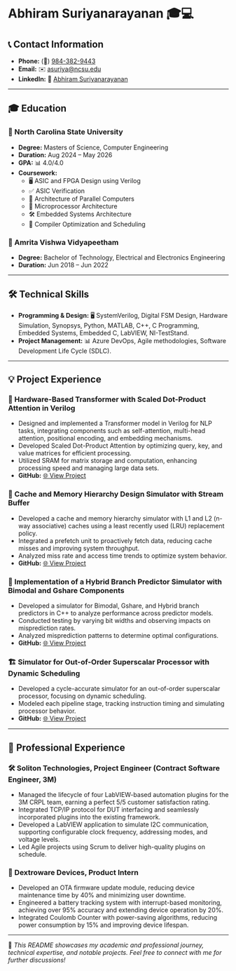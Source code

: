 # Abhiram Suriyanarayanan 🎓💻

## 📞 Contact Information
- **Phone:** (📱) [984-382-9443](tel:9843829443)  
- **Email:** ✉️ [asuriya@ncsu.edu](mailto:asuriya@ncsu.edu)  
- **LinkedIn:** 🔗 [Abhiram Suriyanarayanan](https://www.linkedin.com/in/abhiram-suriyanarayanan-844b1a19b)  

---

## 🎓 Education

### 🌟 North Carolina State University
- **Degree:** Masters of Science, Computer Engineering  
- **Duration:** Aug 2024 – May 2026  
- **GPA:** 📊 4.0/4.0  
- **Coursework:**  
  - 🖥️ ASIC and FPGA Design using Verilog  
  - ✅ ASIC Verification  
  - 🚀 Architecture of Parallel Computers  
  - 🧠 Microprocessor Architecture  
  - 🛠️ Embedded Systems Architecture  
  - 📘 Compiler Optimization and Scheduling  

### 🏅 Amrita Vishwa Vidyapeetham
- **Degree:** Bachelor of Technology, Electrical and Electronics Engineering  
- **Duration:** Jun 2018 – Jun 2022  

---

## 🛠️ Technical Skills
- **Programming & Design:** 🖥️ SystemVerilog, Digital FSM Design, Hardware Simulation, Synopsys, Python, MATLAB, C++, C Programming, Embedded Systems, Embedded C, LabVIEW, NI-TestStand.  
- **Project Management:** 📊 Azure DevOps, Agile methodologies, Software Development Life Cycle (SDLC).  

---

## 💡 Project Experience

### 🔧 Hardware-Based Transformer with Scaled Dot-Product Attention in Verilog
- Designed and implemented a Transformer model in Verilog for NLP tasks, integrating components such as self-attention, multi-head attention, positional encoding, and embedding mechanisms.  
- Developed Scaled Dot-Product Attention by optimizing query, key, and value matrices for efficient processing.  
- Utilized SRAM for matrix storage and computation, enhancing processing speed and managing large data sets.  
- **GitHub:** [🌐 View Project](#)

### 🚀 Cache and Memory Hierarchy Design Simulator with Stream Buffer
- Developed a cache and memory hierarchy simulator with L1 and L2 (n-way associative) caches using a least recently used (LRU) replacement policy.  
- Integrated a prefetch unit to proactively fetch data, reducing cache misses and improving system throughput.  
- Analyzed miss rate and access time trends to optimize system behavior.  
- **GitHub:** [🌐 View Project](#)

### 🤖 Implementation of a Hybrid Branch Predictor Simulator with Bimodal and Gshare Components
- Developed a simulator for Bimodal, Gshare, and Hybrid branch predictors in C++ to analyze performance across predictor models.  
- Conducted testing by varying bit widths and observing impacts on misprediction rates.  
- Analyzed misprediction patterns to determine optimal configurations.  
- **GitHub:** [🌐 View Project](#)

### 🏗️ Simulator for Out-of-Order Superscalar Processor with Dynamic Scheduling
- Developed a cycle-accurate simulator for an out-of-order superscalar processor, focusing on dynamic scheduling.  
- Modeled each pipeline stage, tracking instruction timing and simulating processor behavior.  
- **GitHub:** [🌐 View Project](#)

---

## 💼 Professional Experience

### 🛠️ Soliton Technologies, Project Engineer (Contract Software Engineer, 3M)
- Managed the lifecycle of four LabVIEW-based automation plugins for the 3M CRPL team, earning a perfect 5/5 customer satisfaction rating.  
- Integrated TCP/IP protocol for DUT interfacing and seamlessly incorporated plugins into the existing framework.  
- Developed a LabVIEW application to simulate I2C communication, supporting configurable clock frequency, addressing modes, and voltage levels.  
- Led Agile projects using Scrum to deliver high-quality plugins on schedule.  

### 🔌 Dextroware Devices, Product Intern
- Developed an OTA firmware update module, reducing device maintenance time by 40% and minimizing user downtime.  
- Engineered a battery tracking system with interrupt-based monitoring, achieving over 95% accuracy and extending device operation by 20%.  
- Integrated Coulomb Counter with power-saving algorithms, reducing power consumption by 15% and improving device lifespan.  

---

🌟 *This README showcases my academic and professional journey, technical expertise, and notable projects. Feel free to connect with me for further discussions!*
